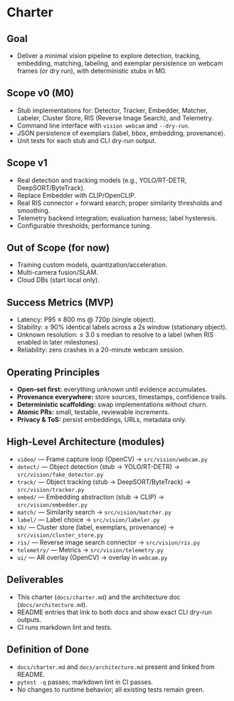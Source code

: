# Charter

## Goal
- Deliver a minimal vision pipeline to explore detection, tracking, embedding, matching, labeling, and exemplar persistence on webcam frames (or dry run), with deterministic stubs in M0.

## Scope v0 (M0)
- Stub implementations for: Detector, Tracker, Embedder, Matcher, Labeler, Cluster Store, RIS (Reverse Image Search), and Telemetry.
- Command line interface with `vision webcam` and `--dry-run`.
- JSON persistence of exemplars (label, bbox, embedding, provenance).
- Unit tests for each stub and CLI dry-run output.

## Scope v1
- Real detection and tracking models (e.g., YOLO/RT-DETR, DeepSORT/ByteTrack).
- Replace Embedder with CLIP/OpenCLIP.
- Real RIS connector + forward search; proper similarity thresholds and smoothing.
- Telemetry backend integration; evaluation harness; label hysteresis.
- Configurable thresholds; performance tuning.

## Out of Scope (for now)
- Training custom models, quantization/acceleration.
- Multi-camera fusion/SLAM.
- Cloud DBs (start local only).

## Success Metrics (MVP)
- Latency: P95 ≤ 800 ms @ 720p (single object).
- Stability: ≥ 90% identical labels across a 2s window (stationary object).
- Unknown resolution: ≤ 3.0 s median to resolve to a label (when RIS enabled in later milestones).
- Reliability: zero crashes in a 20-minute webcam session.

## Operating Principles
- **Open-set first:** everything unknown until evidence accumulates.
- **Provenance everywhere:** store sources, timestamps, confidence trails.
- **Deterministic scaffolding:** swap implementations without churn.
- **Atomic PRs:** small, testable, reviewable increments.
- **Privacy & ToS:** persist embeddings, URLs, metadata only.

## High-Level Architecture (modules)
- `video/` — Frame capture loop (OpenCV) → `src/vision/webcam.py`
- `detect/` — Object detection (stub → YOLO/RT-DETR) → `src/vision/fake_detector.py`
- `track/` — Object tracking (stub → DeepSORT/ByteTrack) → `src/vision/tracker.py`
- `embed/` — Embedding abstraction (stub → CLIP) → `src/vision/embedder.py`
- `match/` — Similarity search → `src/vision/matcher.py`
- `label/` — Label choice → `src/vision/labeler.py`
- `kb/` — Cluster store (label, exemplars, provenance) → `src/vision/cluster_store.py`
- `ris/` — Reverse image search connector → `src/vision/ris.py`
- `telemetry/` — Metrics → `src/vision/telemetry.py`
- `ui/` — AR overlay (OpenCV) → overlay in `webcam.py`

## Deliverables
- This charter (`docs/charter.md`) and the architecture doc (`docs/architecture.md`).
- README entries that link to both docs and show exact CLI dry-run outputs.
- CI runs markdown lint and tests.

## Definition of Done
- `docs/charter.md` and `docs/architecture.md` present and linked from README.
- `pytest -q` passes; markdown lint in CI passes.
- No changes to runtime behavior; all existing tests remain green.

